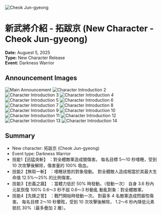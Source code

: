 ![Cheok Jun-gyeong](images/528481904_1203360848474084_5723608305655416187_n.jpg)
# 新武將介紹 - 拓跋京 (New Character - Cheok Jun-gyeong)
**Date:** Auguest 5, 2025  
**Type:** New Character Release  
**Event:** Darkness Warrior

## Announcement Images
![Main Announcement](images/01.jpg)
![Character Introduction 2](images/02.jpg)
![Character Introduction 3](images/03.jpg)
![Character Introduction 4](images/04.jpg)
![Character Introduction 5](images/05.jpg)
![Character Introduction 6](images/06.jpg)
![Character Introduction 7](images/07.jpg)
![Character Introduction 8](images/08.jpg)
![Character Introduction 9](images/09.jpg)
![Character Introduction 10](images/10.jpg)
![Character Introduction 11](images/11.jpg)
![Character Introduction 12](images/12.jpg)
![Character Introduction 13](images/13.jpg)
![Character Introduction 14](images/14.jpg)

## Summary
- New character: 拓跋京 (Cheok Jun-gyeong)
- Event type: Darkness Warrior
- 技能1【迅猛突斬】 ：對全體敵軍造成闇傷害。 每名目標 5～10 秒嗜睡，受到 10 次攻擊後解除，傷害量的 100% 吸血。
- 技能2【無瑕一斬】 ：嗜睡狀態的對象發動。 對全體敵人造成相當於其最大生命值 12.5%～25% 的比例傷害。
- 技能3【忠義之牆】 ：當體力低於 50% 時發動。（發動一次） 自身 3.6 秒內元氣恢復 100% 0.6～3 秒不屈 0.6～3 秒動亂 動亂對象：對全體敵軍。
- 技能4【先鋒之誓】 ：戰鬥開始時發動一次。 對最多 4 名敵軍造成閃屬性傷害。 每名目標 2～10 秒暈眩，受到 10 次攻擊後解除， 1.2～6 秒內降低元素抵抗 30%（最多疊加 2 層）。
